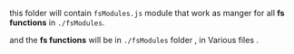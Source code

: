 this folder will contain `fsModules.js` module that work as manger for all **fs functions** in `./fsModules`.

and the **fs functions** will be in `./fsModules` folder , in Various files  .
